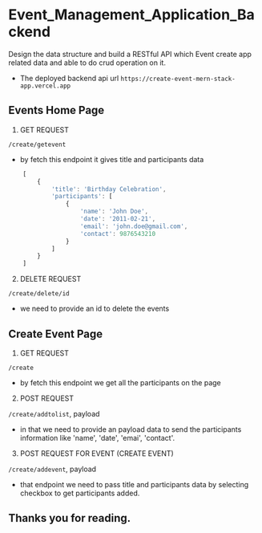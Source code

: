 # Event_Management_Application_Backend


Design the data structure and build a RESTful API which Event create app related data and able to do crud operation on it.


* The deployed backend api url
`https://create-event-mern-stack-app.vercel.app`


## Events Home Page

1. GET REQUEST

`/create/getevent`

* by fetch this endpoint it gives title and participants data

```js
    [
        {
            'title': 'Birthday Celebration',
            'participants': [
                {
                    'name': 'John Doe',
                    'date': '2011-02-21',
                    'email': 'john.doe@gmail.com',
                    'contact': 9876543210
                }
            ]
        }
    ]
```

2. DELETE REQUEST

`/create/delete/id`

* we need to provide an id to delete the events




## Create Event Page

1. GET REQUEST

`/create`

* by fetch this endpoint we get all the participants on the page


2. POST REQUEST

`/create/addtolist`, payload

* in that we need to provide an payload data to send the participants information like 'name', 'date', 'emai', 'contact'.


3. POST REQUEST FOR EVENT (CREATE EVENT)

`/create/addevent`, payload

* that endpoint we need to pass title and participants data by selecting checkbox to get participants added.



## Thanks you for reading.